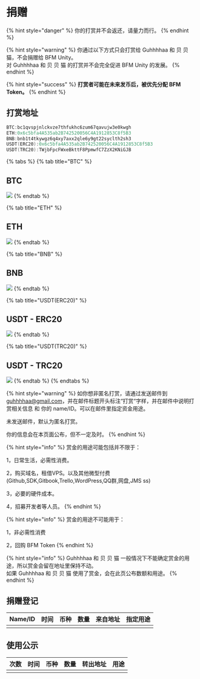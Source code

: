 # 捐赠

{% hint style="danger" %}
你的打赏并不会返还，请量力而行。
{% endhint %}

{% hint style="warning" %}
你通过以下方式只会打赏给 Guhhhhaa 和 贝   贝   猫，不会捐赠给 BFM Unity。  
对 Guhhhhaa 和 贝   贝   猫 的打赏并不会完全促进 BFM Unity 的发展。
{% endhint %}

{% hint style="success" %}
**打赏者可能在未来发币后，被优先分配 BFM Token。**
{% endhint %}

## 打赏地址

```cpp
BTC:bc1qvspjnlckvze7thfukhc6zum67qavujw3e0kwgh
ETH:0x6c5bfa4A535ab2B742520056C4A1912853C8f5B3
BNB:bnb1t4tkywgz6q4xy7axx2qle6y9gt22syclth2sh3
USDT(ERC20):0x6c5bfa4A535ab2B742520056C4A1912853C8f5B3
USDT(TRC20):TWjbFpcFWxeBkttF8PpmwfC7ZzX2KNiGJB
```

{% tabs %}
{% tab title="BTC" %}
## BTC

![](.gitbook/assets/screenshot_2020-03-25-11-16-30-068_com.wallet.cry.png)
{% endtab %}

{% tab title="ETH" %}
## ETH

![](.gitbook/assets/screenshot_2020-03-25-11-16-44-118_com.wallet.cry.png)
{% endtab %}

{% tab title="BNB" %}
## BNB

![](.gitbook/assets/screenshot_2020-03-25-11-16-51-521_com.wallet.cry.png)
{% endtab %}

{% tab title="USDT\(ERC20\)" %}
## USDT - ERC20

![](.gitbook/assets/screenshot_2020-03-25-11-17-06-241_com.wallet.cry.png)
{% endtab %}

{% tab title="USDT\(TRC20\)" %}
## USDT - TRC20

![](.gitbook/assets/screenshot_2020-03-25-11-16-59-554_com.wallet.cry.png)
{% endtab %}
{% endtabs %}

{% hint style="warning" %}
如你想非匿名打赏，请通过发送邮件到 guhhhhaa@gmail.com，并在邮件标题开头标注“打赏“字样，并在邮件中说明打赏相关信息 和 你的 name/ID。可以在邮件里指定资金用途。

未发送邮件，默认为匿名打赏。

你的信息会在本页面公布，但不一定及时。
{% endhint %}

{% hint style="info" %}
赏金的用途可能包括并不限于：

1，日常生活，必需性消费。

2，购买域名，租借VPS。以及其他微型付费\(Github,SDK,Gitbook,Trello,WordPress,QQ群,网盘,JMS ss\)

3，必要的硬件成本。

4，招募开发者等人员。
{% endhint %}

{% hint style="info" %}
赏金的用途不可能用于：  
  
1，非必需性消费

2，回购 BFM Token
{% endhint %}

{% hint style="info" %}
Guhhhhaa 和 贝   贝   猫 一般情况下不能确定赏金的用途，所以赏金会留在地址里保持不动。  
如果 Guhhhhaa 和 贝   贝   猫 使用了赏金，会在此页公布数额和用途。
{% endhint %}

## 捐赠登记

| Name/ID | 时间 | 币种 | 数量 | 来自地址 | 指定用途 |
| :--- | :--- | :--- | :--- | :--- | :--- |
|  |  |  |  |  |  |

## 使用公示

| 次数 | 时间 | 币种 | 数量 | 转出地址 | 用途 |
| :--- | :--- | :--- | :--- | :--- | :--- |
|  |  |  |  |  |  |

